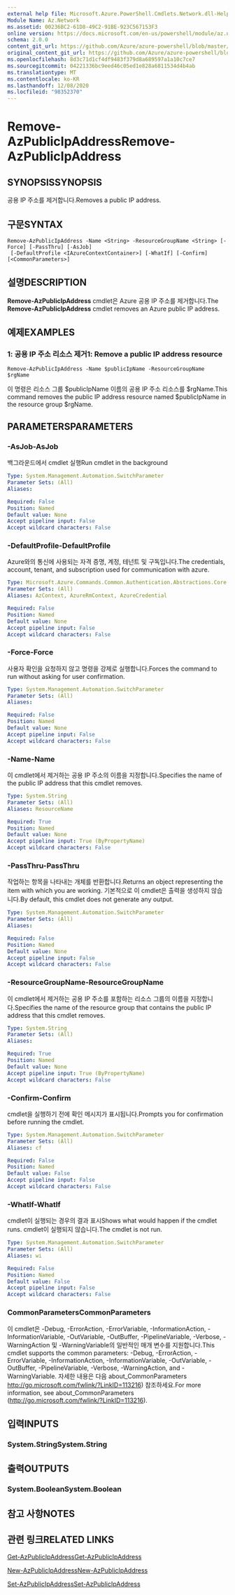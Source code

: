 ```yaml
---
external help file: Microsoft.Azure.PowerShell.Cmdlets.Network.dll-Help.xml
Module Name: Az.Network
ms.assetid: 00236BC2-61D8-49C2-91BE-923C567153F3
online version: https://docs.microsoft.com/en-us/powershell/module/az.network/remove-azpublicipaddress
schema: 2.0.0
content_git_url: https://github.com/Azure/azure-powershell/blob/master/src/Network/Network/help/Remove-AzPublicIpAddress.md
original_content_git_url: https://github.com/Azure/azure-powershell/blob/master/src/Network/Network/help/Remove-AzPublicIpAddress.md
ms.openlocfilehash: 8d3c71d1cf4df9483f379d8a689597a1a10c7ce7
ms.sourcegitcommit: 04221336bc9eed46c05ed1e828a6811534d4b4ab
ms.translationtype: MT
ms.contentlocale: ko-KR
ms.lasthandoff: 12/08/2020
ms.locfileid: "98352370"
---
```

# <span data-ttu-id="31818-101">Remove-AzPublicIpAddress</span><span class="sxs-lookup"><span data-stu-id="31818-101">Remove-AzPublicIpAddress</span></span>

## <span data-ttu-id="31818-102">SYNOPSIS</span><span class="sxs-lookup"><span data-stu-id="31818-102">SYNOPSIS</span></span>
<span data-ttu-id="31818-103">공용 IP 주소를 제거합니다.</span><span class="sxs-lookup"><span data-stu-id="31818-103">Removes a public IP address.</span></span>

## <span data-ttu-id="31818-104">구문</span><span class="sxs-lookup"><span data-stu-id="31818-104">SYNTAX</span></span>

```
Remove-AzPublicIpAddress -Name <String> -ResourceGroupName <String> [-Force] [-PassThru] [-AsJob]
 [-DefaultProfile <IAzureContextContainer>] [-WhatIf] [-Confirm] [<CommonParameters>]
```

## <span data-ttu-id="31818-105">설명</span><span class="sxs-lookup"><span data-stu-id="31818-105">DESCRIPTION</span></span>
<span data-ttu-id="31818-106">**Remove-AzPublicIpAddress** cmdlet은 Azure 공용 IP 주소를 제거합니다.</span><span class="sxs-lookup"><span data-stu-id="31818-106">The **Remove-AzPublicIpAddress** cmdlet removes an Azure public IP address.</span></span>

## <span data-ttu-id="31818-107">예제</span><span class="sxs-lookup"><span data-stu-id="31818-107">EXAMPLES</span></span>

### <span data-ttu-id="31818-108">1: 공용 IP 주소 리소스 제거</span><span class="sxs-lookup"><span data-stu-id="31818-108">1: Remove a public IP address resource</span></span>
```
Remove-AzPublicIpAddress -Name $publicIpName -ResourceGroupName $rgName
```

<span data-ttu-id="31818-109">이 명령은 리소스 그룹 $publicIpName 이름의 공용 IP 주소 리소스를 $rgName.</span><span class="sxs-lookup"><span data-stu-id="31818-109">This command removes the public IP address resource named $publicIpName in the resource group $rgName.</span></span>

## <span data-ttu-id="31818-110">PARAMETERS</span><span class="sxs-lookup"><span data-stu-id="31818-110">PARAMETERS</span></span>

### <span data-ttu-id="31818-111">-AsJob</span><span class="sxs-lookup"><span data-stu-id="31818-111">-AsJob</span></span>
<span data-ttu-id="31818-112">백그라운드에서 cmdlet 실행</span><span class="sxs-lookup"><span data-stu-id="31818-112">Run cmdlet in the background</span></span>

```yaml
Type: System.Management.Automation.SwitchParameter
Parameter Sets: (All)
Aliases:

Required: False
Position: Named
Default value: None
Accept pipeline input: False
Accept wildcard characters: False
```

### <span data-ttu-id="31818-113">-DefaultProfile</span><span class="sxs-lookup"><span data-stu-id="31818-113">-DefaultProfile</span></span>
<span data-ttu-id="31818-114">Azure와의 통신에 사용되는 자격 증명, 계정, 테넌트 및 구독입니다.</span><span class="sxs-lookup"><span data-stu-id="31818-114">The credentials, account, tenant, and subscription used for communication with azure.</span></span>

```yaml
Type: Microsoft.Azure.Commands.Common.Authentication.Abstractions.Core.IAzureContextContainer
Parameter Sets: (All)
Aliases: AzContext, AzureRmContext, AzureCredential

Required: False
Position: Named
Default value: None
Accept pipeline input: False
Accept wildcard characters: False
```

### <span data-ttu-id="31818-115">-Force</span><span class="sxs-lookup"><span data-stu-id="31818-115">-Force</span></span>
<span data-ttu-id="31818-116">사용자 확인을 요청하지 않고 명령을 강제로 실행합니다.</span><span class="sxs-lookup"><span data-stu-id="31818-116">Forces the command to run without asking for user confirmation.</span></span>

```yaml
Type: System.Management.Automation.SwitchParameter
Parameter Sets: (All)
Aliases:

Required: False
Position: Named
Default value: None
Accept pipeline input: False
Accept wildcard characters: False
```

### <span data-ttu-id="31818-117">-Name</span><span class="sxs-lookup"><span data-stu-id="31818-117">-Name</span></span>
<span data-ttu-id="31818-118">이 cmdlet에서 제거하는 공용 IP 주소의 이름을 지정합니다.</span><span class="sxs-lookup"><span data-stu-id="31818-118">Specifies the name of the public IP address that this cmdlet removes.</span></span>

```yaml
Type: System.String
Parameter Sets: (All)
Aliases: ResourceName

Required: True
Position: Named
Default value: None
Accept pipeline input: True (ByPropertyName)
Accept wildcard characters: False
```

### <span data-ttu-id="31818-119">-PassThru</span><span class="sxs-lookup"><span data-stu-id="31818-119">-PassThru</span></span>
<span data-ttu-id="31818-120">작업하는 항목을 나타내는 개체를 반환합니다.</span><span class="sxs-lookup"><span data-stu-id="31818-120">Returns an object representing the item with which you are working.</span></span>
<span data-ttu-id="31818-121">기본적으로 이 cmdlet은 출력을 생성하지 않습니다.</span><span class="sxs-lookup"><span data-stu-id="31818-121">By default, this cmdlet does not generate any output.</span></span>

```yaml
Type: System.Management.Automation.SwitchParameter
Parameter Sets: (All)
Aliases:

Required: False
Position: Named
Default value: None
Accept pipeline input: False
Accept wildcard characters: False
```

### <span data-ttu-id="31818-122">-ResourceGroupName</span><span class="sxs-lookup"><span data-stu-id="31818-122">-ResourceGroupName</span></span>
<span data-ttu-id="31818-123">이 cmdlet에서 제거하는 공용 IP 주소를 포함하는 리소스 그룹의 이름을 지정합니다.</span><span class="sxs-lookup"><span data-stu-id="31818-123">Specifies the name of the resource group that contains the public IP address that this cmdlet removes.</span></span>

```yaml
Type: System.String
Parameter Sets: (All)
Aliases:

Required: True
Position: Named
Default value: None
Accept pipeline input: True (ByPropertyName)
Accept wildcard characters: False
```

### <span data-ttu-id="31818-124">-Confirm</span><span class="sxs-lookup"><span data-stu-id="31818-124">-Confirm</span></span>
<span data-ttu-id="31818-125">cmdlet을 실행하기 전에 확인 메시지가 표시됩니다.</span><span class="sxs-lookup"><span data-stu-id="31818-125">Prompts you for confirmation before running the cmdlet.</span></span>

```yaml
Type: System.Management.Automation.SwitchParameter
Parameter Sets: (All)
Aliases: cf

Required: False
Position: Named
Default value: False
Accept pipeline input: False
Accept wildcard characters: False
```

### <span data-ttu-id="31818-126">-WhatIf</span><span class="sxs-lookup"><span data-stu-id="31818-126">-WhatIf</span></span>
<span data-ttu-id="31818-127">cmdlet이 실행되는 경우의 결과 표시</span><span class="sxs-lookup"><span data-stu-id="31818-127">Shows what would happen if the cmdlet runs.</span></span>
<span data-ttu-id="31818-128">cmdlet이 실행되지 않습니다.</span><span class="sxs-lookup"><span data-stu-id="31818-128">The cmdlet is not run.</span></span>

```yaml
Type: System.Management.Automation.SwitchParameter
Parameter Sets: (All)
Aliases: wi

Required: False
Position: Named
Default value: False
Accept pipeline input: False
Accept wildcard characters: False
```

### <span data-ttu-id="31818-129">CommonParameters</span><span class="sxs-lookup"><span data-stu-id="31818-129">CommonParameters</span></span>
<span data-ttu-id="31818-130">이 cmdlet은 -Debug, -ErrorAction, -ErrorVariable, -InformationAction, -InformationVariable, -OutVariable, -OutBuffer, -PipelineVariable, -Verbose, -WarningAction 및 -WarningVariable의 일반적인 매개 변수를 지원합니다.</span><span class="sxs-lookup"><span data-stu-id="31818-130">This cmdlet supports the common parameters: -Debug, -ErrorAction, -ErrorVariable, -InformationAction, -InformationVariable, -OutVariable, -OutBuffer, -PipelineVariable, -Verbose, -WarningAction, and -WarningVariable.</span></span> <span data-ttu-id="31818-131">자세한 내용은 다음 about_CommonParameters http://go.microsoft.com/fwlink/?LinkID=113216) 참조하세요.</span><span class="sxs-lookup"><span data-stu-id="31818-131">For more information, see about_CommonParameters (http://go.microsoft.com/fwlink/?LinkID=113216).</span></span>

## <span data-ttu-id="31818-132">입력</span><span class="sxs-lookup"><span data-stu-id="31818-132">INPUTS</span></span>

### <span data-ttu-id="31818-133">System.String</span><span class="sxs-lookup"><span data-stu-id="31818-133">System.String</span></span>

## <span data-ttu-id="31818-134">출력</span><span class="sxs-lookup"><span data-stu-id="31818-134">OUTPUTS</span></span>

### <span data-ttu-id="31818-135">System.Boolean</span><span class="sxs-lookup"><span data-stu-id="31818-135">System.Boolean</span></span>

## <span data-ttu-id="31818-136">참고 사항</span><span class="sxs-lookup"><span data-stu-id="31818-136">NOTES</span></span>

## <span data-ttu-id="31818-137">관련 링크</span><span class="sxs-lookup"><span data-stu-id="31818-137">RELATED LINKS</span></span>

[<span data-ttu-id="31818-138">Get-AzPublicIpAddress</span><span class="sxs-lookup"><span data-stu-id="31818-138">Get-AzPublicIpAddress</span></span>](./Get-AzPublicIpAddress.md)

[<span data-ttu-id="31818-139">New-AzPublicIpAddress</span><span class="sxs-lookup"><span data-stu-id="31818-139">New-AzPublicIpAddress</span></span>](./New-AzPublicIpAddress.md)

[<span data-ttu-id="31818-140">Set-AzPublicIpAddress</span><span class="sxs-lookup"><span data-stu-id="31818-140">Set-AzPublicIpAddress</span></span>](./Set-AzPublicIpAddress.md)



